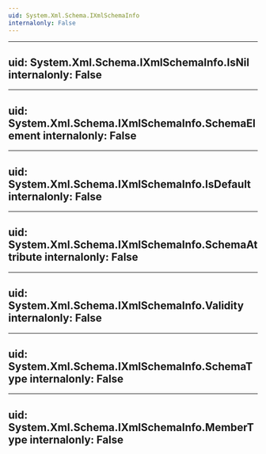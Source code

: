 ```yaml
---
uid: System.Xml.Schema.IXmlSchemaInfo
internalonly: False
---
```


---
uid: System.Xml.Schema.IXmlSchemaInfo.IsNil
internalonly: False
---

---
uid: System.Xml.Schema.IXmlSchemaInfo.SchemaElement
internalonly: False
---

---
uid: System.Xml.Schema.IXmlSchemaInfo.IsDefault
internalonly: False
---

---
uid: System.Xml.Schema.IXmlSchemaInfo.SchemaAttribute
internalonly: False
---

---
uid: System.Xml.Schema.IXmlSchemaInfo.Validity
internalonly: False
---

---
uid: System.Xml.Schema.IXmlSchemaInfo.SchemaType
internalonly: False
---

---
uid: System.Xml.Schema.IXmlSchemaInfo.MemberType
internalonly: False
---
